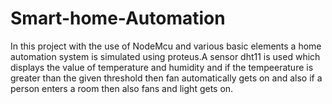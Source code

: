 # Smart-home-Automation
In this project with the use of NodeMcu and various basic elements a home automation system is simulated using proteus.A sensor dht11 is used which displays the value of temperature and humidity and if the tempeerature is greater than the given threshold then fan automatically gets on and also if a person enters a room then also fans and light gets on.
